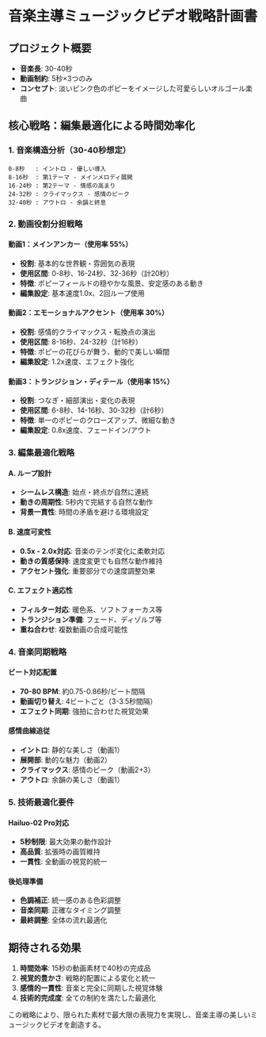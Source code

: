 # 音楽主導ミュージックビデオ戦略計画書

## プロジェクト概要
- **音楽長**: 30-40秒
- **動画制約**: 5秒×3つのみ
- **コンセプト**: 淡いピンク色のポピーをイメージした可愛らしいオルゴール楽曲

## 核心戦略：編集最適化による時間効率化

### 1. 音楽構造分析（30-40秒想定）
```
0-8秒   : イントロ - 優しい導入
8-16秒  : 第1テーマ - メインメロディ展開
16-24秒 : 第2テーマ - 情感の高まり
24-32秒 : クライマックス - 感情のピーク
32-40秒 : アウトロ - 余韻と終息
```

### 2. 動画役割分担戦略

#### 動画1：メインアンカー（使用率 55%）
- **役割**: 基本的な世界観・雰囲気の表現
- **使用区間**: 0-8秒、16-24秒、32-36秒（計20秒）
- **特徴**: ポピーフィールドの穏やかな風景、安定感のある動き
- **編集設定**: 基本速度1.0x、2回ループ使用

#### 動画2：エモーショナルアクセント（使用率 30%）
- **役割**: 感情的クライマックス・転換点の演出
- **使用区間**: 8-16秒、24-32秒（計16秒）
- **特徴**: ポピーの花びらが舞う、動的で美しい瞬間
- **編集設定**: 1.2x速度、エフェクト強化

#### 動画3：トランジション・ディテール（使用率 15%）
- **役割**: つなぎ・細部演出・変化の表現
- **使用区間**: 6-8秒、14-16秒、30-32秒（計6秒）
- **特徴**: 単一のポピーのクローズアップ、微細な動き
- **編集設定**: 0.8x速度、フェードイン/アウト

### 3. 編集最適化戦略

#### A. ループ設計
- **シームレス構造**: 始点・終点が自然に連続
- **動きの周期性**: 5秒内で完結する自然な動作
- **背景一貫性**: 時間の矛盾を避ける環境設定

#### B. 速度可変性
- **0.5x - 2.0x対応**: 音楽のテンポ変化に柔軟対応
- **動きの質感保持**: 速度変更でも自然な動作維持
- **アクセント強化**: 重要部分での速度調整効果

#### C. エフェクト適応性
- **フィルター対応**: 暖色系、ソフトフォーカス等
- **トランジション準備**: フェード、ディゾルブ等
- **重ね合わせ**: 複数動画の合成可能性

### 4. 音楽同期戦略

#### ビート対応配置
- **70-80 BPM**: 約0.75-0.86秒/ビート間隔
- **動画切り替え**: 4ビートごと（3-3.5秒間隔）
- **エフェクト同期**: 強拍に合わせた視覚効果

#### 感情曲線追従
- **イントロ**: 静的な美しさ（動画1）
- **展開部**: 動的な魅力（動画2）
- **クライマックス**: 感情のピーク（動画2+3）
- **アウトロ**: 余韻の美しさ（動画1）

### 5. 技術最適化要件

#### Hailuo-02 Pro対応
- **5秒制限**: 最大効果の動作設計
- **高品質**: 拡張時の画質維持
- **一貫性**: 全動画の視覚的統一

#### 後処理準備
- **色調補正**: 統一感のある色彩調整
- **音楽同期**: 正確なタイミング調整
- **最終調整**: 全体の流れ最適化

## 期待される効果

1. **時間効率**: 15秒の動画素材で40秒の完成品
2. **視覚的豊かさ**: 戦略的配置による変化と統一
3. **感情的一貫性**: 音楽と完全に同期した視覚体験
4. **技術的完成度**: 全ての制約を満たした最適化

この戦略により、限られた素材で最大限の表現力を実現し、音楽主導の美しいミュージックビデオを創造する。
